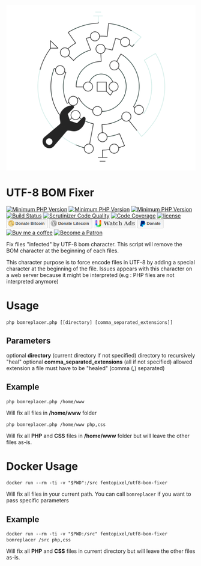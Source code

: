 ![logo](logo.png)

UTF-8 BOM Fixer
===============

[![Minimum PHP Version](https://img.shields.io/badge/php-%3E%3D%204.3-8892BF.svg?style=flat-square)](https://php.net/)
[![Minimum PHP Version](https://img.shields.io/badge/php-%3E%3D%205.0-8892BF.svg?style=flat-square)](https://php.net/)
[![Minimum PHP Version](https://img.shields.io/badge/php-%3E%3D%207.0-8892BF.svg?style=flat-square)](https://php.net/)
[![Build Status](https://scrutinizer-ci.com/g/femtopixel/utf8-bom-fixer/badges/build.png?b=master)](https://scrutinizer-ci.com/g/femtopixel/utf8-bom-fixer/build-status/master)
[![Scrutinizer Code Quality](https://scrutinizer-ci.com/g/femtopixel/utf8-bom-fixer/badges/quality-score.png?b=master)](https://scrutinizer-ci.com/g/femtopixel/utf8-bom-fixer/?branch=master)
[![Code Coverage](https://scrutinizer-ci.com/g/femtopixel/utf8-bom-fixer/badges/coverage.png?b=master)](https://scrutinizer-ci.com/g/femtopixel/utf8-bom-fixer/?branch=master)
[![license](https://img.shields.io/github/license/femtopixel/utf8-bom-fixer.svg?maxAge=2592000)]()
[![Bitcoin donation](https://github.com/jaymoulin/jaymoulin.github.io/raw/master/btc.png "Bitcoin donation")](https://m.freewallet.org/id/374ad82e/btc)
[![Litecoin donation](https://github.com/jaymoulin/jaymoulin.github.io/raw/master/ltc.png "Litecoin donation")](https://m.freewallet.org/id/374ad82e/ltc)
[![Watch Ads](https://github.com/jaymoulin/jaymoulin.github.io/raw/master/utip.png "Watch Ads")](https://utip.io/femtopixel)
[![PayPal donation](https://github.com/jaymoulin/jaymoulin.github.io/raw/master/ppl.png "PayPal donation")](https://www.paypal.me/jaymoulin)
[![Buy me a coffee](https://www.buymeacoffee.com/assets/img/custom_images/orange_img.png "Buy me a coffee")](https://www.buymeacoffee.com/3Yu8ajd7W)
[![Become a Patron](https://badgen.net/badge/become/a%20patron/F96854 "Decome a Patron")](https://patreon.com/femtopixel)

Fix files "infected" by UTF-8 bom character. This script will remove the BOM character at the beginning of each files.

This character purpose is to force encode files in UTF-8 by adding a special character at the beginning of the file.
Issues appears with this character on a web server because it might be interpreted (e.g : PHP files are not interpreted anymore)

Usage
===

```
php bomreplacer.php [[directory] [comma_separated_extensions]]
```

## Parameters 

optional **directory** (current directory if not specified) directory to recursively "heal"
optional **comma_separated_extensions** (all if not specified) allowed extension a file must have to be "healed" (comma (,) separated)

## Example

```
php bomreplacer.php /home/www
```

Will fix all files in **/home/www** folder

```
php bomreplacer.php /home/www php,css
```

Will fix all **PHP** and **CSS** files in **/home/www** folder but will leave the other files as-is.

Docker Usage
===========

```
docker run --rm -ti -v "$PWD":/src femtopixel/utf8-bom-fixer
```

Will fix all files in your current path. You can call `bomreplacer` if you want to pass specific parameters

Example
-------

```
docker run --rm -ti -v "$PWD:/src" femtopixel/utf8-bom-fixer bomreplacer /src php,css
```

Will fix all **PHP** and **CSS** files in current directory but will leave the other files as-is.

